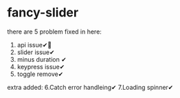 # fancy-slider
there are 5 problem fixed in here:
1. api issue✔🔰
2. slider issue✔
3. minus duration ✔
4. keypress issue✔
5. toggle remove✔

extra added:
6.Catch error handleing✔
7.Loading spinner✔

